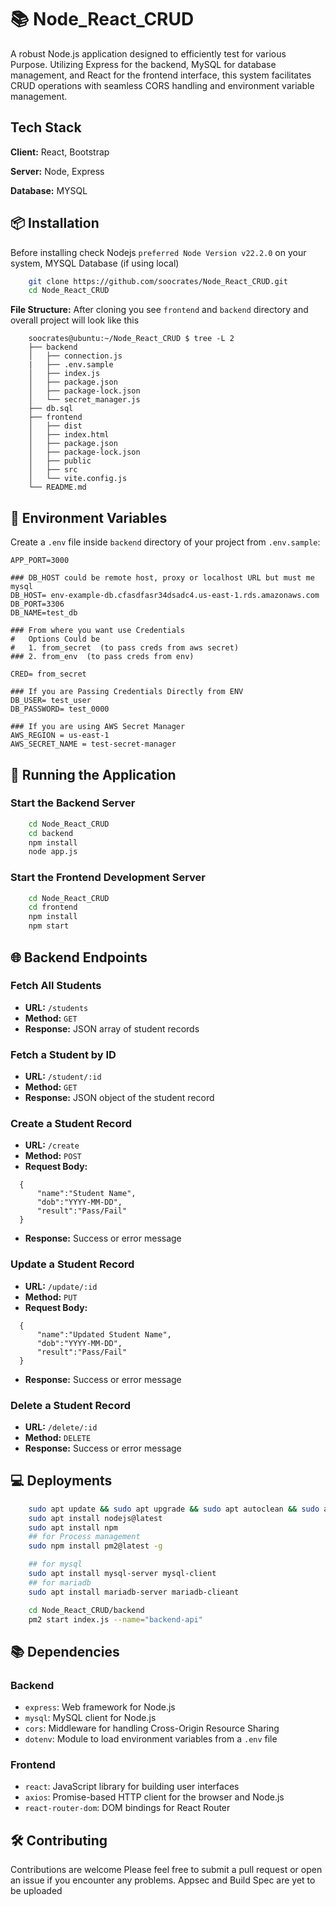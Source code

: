 # 📚 Node_React_CRUD

A robust Node.js application designed to efficiently test for various Purpose. Utilizing Express for the backend, MySQL for database management, and React for the frontend interface, this system facilitates CRUD operations with seamless CORS handling and environment variable management.

## Tech Stack

**Client:** React, Bootstrap

**Server:** Node, Express

**Database:** MYSQL

## 📦 Installation

Before installing check Nodejs  `preferred Node Version v22.2.0`  on your system, MYSQL Database (if using local)

```bash
    git clone https://github.com/soocrates/Node_React_CRUD.git 
    cd Node_React_CRUD
```

**File Structure:**  After cloning you see `frontend` and `backend` directory and overall project will look like this

```
    soocrates@ubuntu:~/Node_React_CRUD $ tree -L 2
    ├── backend
    │   ├── connection.js
    |   ├── .env.sample
    │   ├── index.js
    │   ├── package.json
    │   ├── package-lock.json
    │   └── secret_manager.js
    ├── db.sql
    ├── frontend
    │   ├── dist
    │   ├── index.html
    │   ├── package.json
    │   ├── package-lock.json
    │   ├── public
    │   ├── src
    │   └── vite.config.js
    └── README.md
```

## 🔧 Environment Variables

Create a `.env` file inside `backend` directory of your project from `.env.sample`:

```
APP_PORT=3000  

### DB_HOST could be remote host, proxy or localhost URL but must me mysql
DB_HOST= env-example-db.cfasdfasr34dsadc4.us-east-1.rds.amazonaws.com
DB_PORT=3306
DB_NAME=test_db

### From where you want use Credentials
#   Options Could be  
#   1. from_secret  (to pass creds from aws secret)
### 2. from_env  (to pass creds from env)

CRED= from_secret

### If you are Passing Credentials Directly from ENV
DB_USER= test_user
DB_PASSWORD= test_0000

### If you are using AWS Secret Manager 
AWS_REGION = us-east-1
AWS_SECRET_NAME = test-secret-manager
```

## 🚀 Running the Application

### Start the Backend Server

```bash
    cd Node_React_CRUD 
    cd backend
    npm install
    node app.js
```

### Start the Frontend Development Server

```bash
    cd Node_React_CRUD 
    cd frontend
    npm install
    npm start
```

## 🌐 Backend Endpoints

### Fetch All Students

* **URL:** `/students`
* **Method:** `GET`
* **Response:** JSON array of student records

### Fetch a Student by ID

* **URL:** `/student/:id`
* **Method:** `GET`
* **Response:** JSON object of the student record

### Create a Student Record

* **URL:** `/create`
* **Method:** `POST`
* **Request Body:**
```
  {
      "name":"Student Name",
      "dob":"YYYY-MM-DD",
      "result":"Pass/Fail"
  }
```
* **Response:** Success or error message

### Update a Student Record
* **URL:** `/update/:id`
* **Method:** `PUT`
* **Request Body:**
```
  {
      "name":"Updated Student Name",
      "dob":"YYYY-MM-DD",
      "result":"Pass/Fail"
  }
```
* **Response:** Success or error message

### Delete a Student Record

* **URL:** `/delete/:id`
* **Method:** `DELETE`
* **Response:** Success or error message

## 💻 Deployments

```bash
    sudo apt update && sudo apt upgrade && sudo apt autoclean && sudo apt autoremove
    sudo apt install nodejs@latest
    sudo apt install npm
    ## for Process management
    sudo npm install pm2@latest -g 

    ## for mysql
    sudo apt install mysql-server mysql-client
    ## for mariadb
    sudo apt install mariadb-server mariadb-clieant

    cd Node_React_CRUD/backend
    pm2 start index.js --name="backend-api"
```

## 📚 Dependencies

### Backend

* `express`: Web framework for Node.js
* `mysql`: MySQL client for Node.js
* `cors`: Middleware for handling Cross-Origin Resource Sharing
* `dotenv`: Module to load environment variables from a `.env` file

### Frontend

* `react`: JavaScript library for building user interfaces
* `axios`: Promise-based HTTP client for the browser and Node.js
* `react-router-dom`: DOM bindings for React Router

## 🛠️ Contributing

Contributions are welcome Please feel free to submit a pull request or open an issue if you encounter any problems.
Appsec and Build Spec are yet to be uploaded
